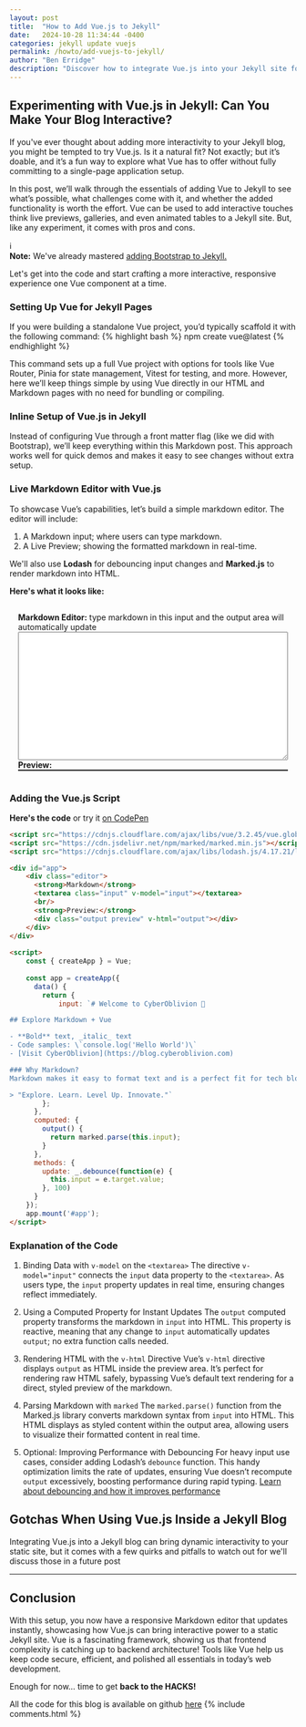 ```yaml
---
layout: post
title:  "How to Add Vue.js to Jekyll"
date:   2024-10-28 11:34:44 -0400
categories: jekyll update vuejs
permalink: /howto/add-vuejs-to-jekyll/
author: "Ben Erridge"
description: "Discover how to integrate Vue.js into your Jekyll site for adding dynamic elements, such as live previews and interactive components. This guide explores the essentials, benefits, and challenges of enhancing static Jekyll pages with Vue.js."
---
```



<script src="https://cdnjs.cloudflare.com/ajax/libs/vue/3.2.45/vue.global.prod.min.js"></script>
<script src="https://cdn.jsdelivr.net/npm/marked/marked.min.js"></script>
<script src="https://cdnjs.cloudflare.com/ajax/libs/lodash.js/4.17.21/lodash.min.js"></script> <!-- debounce CDN -->

## Experimenting with Vue.js in Jekyll: Can You Make Your Blog Interactive?

If you've ever thought about adding more interactivity to your Jekyll blog, you might be tempted to try Vue.js. Is it a natural fit? Not exactly; but it’s doable, and it’s a fun way to explore what Vue has to offer without fully committing to a single-page application setup.

In this post, we’ll walk through the essentials of adding Vue to Jekyll to see what’s possible, what challenges come with it, and whether the added functionality is worth the effort. Vue can be used to add interactive touches think live previews, galleries, and even animated tables to a Jekyll site. But, like any experiment, it comes with pros and cons.


<div class="info-panel">
  <div class="info-icon">&#8505;</div>
      <div class="info-content">
      <strong>Note:</strong>
          We've already mastered <a href="{{ site.baseurl }}/howto/add-bootstrap-to-jekyll/">adding Bootstrap to Jekyll.</a>
  </div>
</div>

Let's get into the code and start crafting a more interactive, responsive experience one Vue component at a time.


### Setting Up Vue for Jekyll Pages

If you were building a standalone Vue project, you’d typically scaffold it with the following command:
{% highlight bash %}
  npm create vue@latest
{% endhighlight %}

This command sets up a full Vue project with options for tools like Vue Router, Pinia for state management, Vitest for testing, and more. However, here we’ll keep things simple by using Vue directly in our HTML and Markdown pages with no need for bundling or compiling.

### Inline Setup of Vue.js in Jekyll
Instead of configuring Vue through a front matter flag (like we did with Bootstrap), we’ll keep everything within this Markdown post. This approach works well for quick demos and makes it easy to see changes without extra setup.

### Live Markdown Editor with Vue.js
To showcase Vue’s capabilities, let’s build a simple markdown editor. The editor will include:

1. A Markdown input; where users can type markdown.
2. A Live Preview; showing the formatted markdown in real-time.

We'll also use **Lodash** for debouncing input changes and **Marked.js** to render markdown into HTML.

**Here's what it looks like:**  
<div id="app">    
    <div class="editor">
      <strong>Markdown Editor:</strong> type markdown in this input and the output area will automatically update
      <textarea class="input" v-model="input"></textarea>      
      <br/>
      <strong>Preview:</strong>
      <div class="output preview" v-html="output"></div>
    </div>  
</div>
  
<script>
    const { createApp } = Vue;
  
    const app = createApp({
      data() {
        return {
            input: `# Welcome to CyberOblivion 🚀

## Explore Markdown + Vue

- **Bold** text, _italic_ text
- Code samples: \`console.log('Hello World')\`
- [Visit CyberOblivion](https://blog.cyberoblivion.com)

### Why Markdown?
Markdown makes it easy to format text and is a perfect fit for tech blogs.

> "Explore. Learn. Level Up. Innovate."`
        };
      },
      computed: {
        output() {
          return marked.parse(this.input);
        }
      },
      methods: {
        update: _.debounce(function(e) {
          this.input = e.target.value;
        }, 100)
      }
    });        
    app.mount('#app');
</script>

<style>
  .preview {
    border: 1px solid;
  }
  textarea {
    width: 100%; 
    height: 225px;
  }
  #app {
    padding: 15px;
  }
</style>

### Adding the Vue.js Script
**Here's the code**
or try it [on CodePen](https://codepen.io/Ben-Erridge/pen/mdNxzVB)
```html
<script src="https://cdnjs.cloudflare.com/ajax/libs/vue/3.2.45/vue.global.prod.min.js"></script>
<script src="https://cdn.jsdelivr.net/npm/marked/marked.min.js"></script>
<script src="https://cdnjs.cloudflare.com/ajax/libs/lodash.js/4.17.21/lodash.min.js"></script> <!-- debounce CDN -->

<div id="app">    
    <div class="editor">
      <strong>Markdown</strong>
      <textarea class="input" v-model="input"></textarea>      
      <br/>
      <strong>Preview:</strong>
      <div class="output preview" v-html="output"></div>
    </div>  
</div>
  
<script>
    const { createApp } = Vue;
  
    const app = createApp({
      data() {
        return {
            input: `# Welcome to CyberOblivion 🚀

## Explore Markdown + Vue

- **Bold** text, _italic_ text
- Code samples: \`console.log('Hello World')\`
- [Visit CyberOblivion](https://blog.cyberoblivion.com)

### Why Markdown?
Markdown makes it easy to format text and is a perfect fit for tech blogs.

> "Explore. Learn. Level Up. Innovate."`
        };
      },
      computed: {
        output() {
          return marked.parse(this.input);
        }
      },
      methods: {
        update: _.debounce(function(e) {
          this.input = e.target.value;
        }, 100)
      }
    });        
    app.mount('#app');
</script>
```
### Explanation of the Code
1. Binding Data with `v-model` on the `<textarea>`
The directive `v-model="input"` connects the `input` data property to the `<textarea>`. As users type, the `input` property updates in real time, ensuring changes reflect immediately.

2. Using a Computed Property for Instant Updates
The `output` computed property transforms the markdown in `input` into HTML. This property is reactive, meaning that any change to `input` automatically updates `output`; no extra function calls needed.

3. Rendering HTML with the `v-html` Directive
Vue’s `v-html` directive displays `output` as HTML inside the preview area. It’s perfect for rendering raw HTML safely, bypassing Vue’s default text rendering for a direct, styled preview of the markdown.

4. Parsing Markdown with `marked`
The `marked.parse()` function from the Marked.js library converts markdown syntax from `input` into HTML. This HTML displays as styled content within the output area, allowing users to visualize their formatted content in real time.

5. Optional: Improving Performance with Debouncing
For heavy input use cases, consider adding Lodash’s `debounce` function. This handy optimization limits the rate of updates, ensuring Vue doesn’t recompute `output` excessively, boosting performance during rapid typing. [Learn about debouncing and how it improves performance](https://css-tricks.com/debouncing-throttling-explained-examples/)




## Gotchas When Using Vue.js Inside a Jekyll Blog

Integrating Vue.js into a Jekyll blog can bring dynamic interactivity to your static site, but it comes with a few quirks and pitfalls to watch out for we'll discuss those in a future post

---

## Conclusion
With this setup, you now have a responsive Markdown editor that updates instantly, showcasing how Vue.js can bring interactive power to a static Jekyll site. Vue is a fascinating framework, showing us that frontend complexity is catching up to backend architecture! Tools like Vue help us keep code secure, efficient, and polished all essentials in today’s web development.

Enough for now… time to get **back to the HACKS!**

All the code for this blog is available on github 
[here](https://github.com/cyberoblivion/co-blog)
{% include comments.html %}

